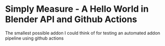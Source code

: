 # Simply Measure - A Hello World in Blender API and Github Actions
The smallest possible addon I could think of for testing an automated addon pipeline using github actions
